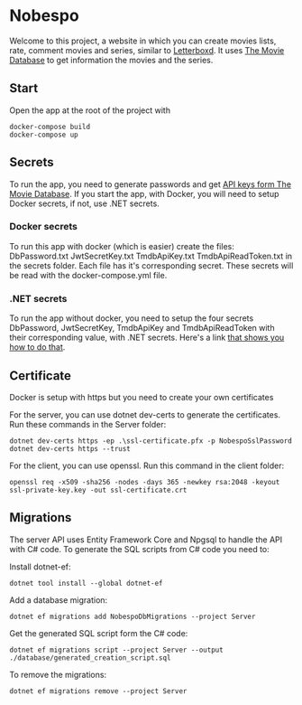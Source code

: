 # Nobespo

Welcome to this project, a website in which you can create movies lists, rate, comment movies and series, similar to [Letterboxd](https://letterboxd.com/). It uses [The Movie Database](https://www.themoviedb.org) to get information the movies and the series.

## Start

Open the app at the root of the project with
```
docker-compose build
docker-compose up
```


## Secrets

To run the app, you need to generate passwords and get [API keys form The Movie Database](https://developer.themoviedb.org/docs/getting-started). If you start the app, with Docker, you will need to setup Docker secrets, if not, use .NET secrets.

### Docker secrets

To run this app with docker (which is easier) create the files:
DbPassword.txt
JwtSecretKey.txt
TmdbApiKey.txt
TmdbApiReadToken.txt
in the secrets folder. Each file has it's corresponding secret. These secrets will be read with the docker-compose.yml file.

### .NET secrets

To run the app without docker, you need to setup the four secrets DbPassword, JwtSecretKey, TmdbApiKey and TmdbApiReadToken with their corresponding value, with .NET secrets. Here's a link [that shows you how to do that](https://learn.microsoft.com/en-us/aspnet/core/security/app-secrets).


## Certificate

Docker is setup with https but you need to create your own certificates

For the server, you can use dotnet dev-certs to generate the certificates. Run these commands in the Server folder:
```
dotnet dev-certs https -ep .\ssl-certificate.pfx -p NobespoSslPassword
dotnet dev-certs https --trust
```

For the client, you can use openssl. Run this command in the client folder:
```
openssl req -x509 -sha256 -nodes -days 365 -newkey rsa:2048 -keyout ssl-private-key.key -out ssl-certificate.crt
```


## Migrations

The server API uses Entity Framework Core and Npgsql to handle the API with C# code. To generate the SQL scripts from C# code you need to:

Install dotnet-ef:
```
dotnet tool install --global dotnet-ef
```

Add a database migration:
```
dotnet ef migrations add NobespoDbMigrations --project Server
```

Get the generated SQL script form the C# code:
```
dotnet ef migrations script --project Server --output ./database/generated_creation_script.sql
```

To remove the migrations:
```
dotnet ef migrations remove --project Server
```
